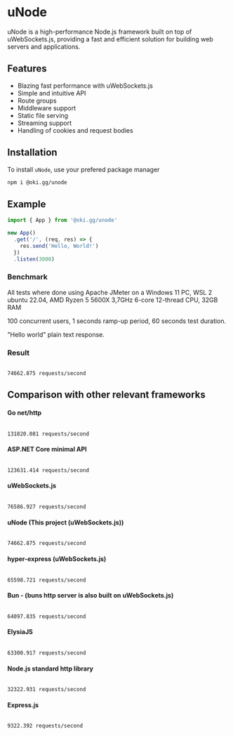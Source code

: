 # uNode

uNode is a high-performance Node.js framework built on top of uWebSockets.js, providing a fast and efficient solution for building web servers and applications.

## Features

- Blazing fast performance with uWebSockets.js
- Simple and intuitive API
- Route groups
- Middleware support
- Static file serving
- Streaming support
- Handling of cookies and request bodies

## Installation

To install `uNode`, use your prefered package manager

```bash
npm i @oki.gg/unode
```

## Example

```ts
import { App } from '@oki.gg/unode'

new App()
  .get('/', (req, res) => {
    res.send('Hello, World!')
  })
  .listen(3000)
```

### Benchmark

All tests where done using Apache JMeter on a Windows 11 PC, WSL 2 ubuntu 22.04, AMD Ryzen 5 5600X 3,7GHz 6-core 12-thread CPU, 32GB RAM

100 concurrent users, 1 seconds ramp-up period, 60 seconds test duration.

"Hello world" plain text response.

### Result

```

74662.875 requests/second

```

## Comparison with other relevant frameworks

#### Go net/http

```

131820.081 requests/second

```

#### ASP.NET Core minimal API

```

123631.414 requests/second

```

#### uWebSockets.js

```

76586.927 requests/second

```

#### uNode (This project (uWebSockets.js))

```

74662.875 requests/second

```

#### hyper-express (uWebSockets.js)

```

65598.721 requests/second

```

#### Bun - (buns http server is also built on uWebSockets.js)

```

64097.835 requests/second

```

#### ElysiaJS

```

63300.917 requests/second

```

#### Node.js standard http library

```

32322.931 requests/second

```

#### Express.js

```

9322.392 requests/second

```
